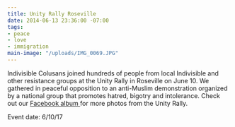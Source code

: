 ```yaml
---
title: Unity Rally Roseville
date: 2014-06-13 23:36:00 -07:00
tags:
- peace
- love
- immigration
main-image: "/uploads/IMG_0069.JPG"
---
```


Indivisible Colusans joined hundreds of people from local Indivisible and other resistance groups at the Unity Rally in Roseville on June 10. We gathered in peaceful opposition to an anti-Muslim demonstration organized by a national group that promotes hatred, bigotry and intolerance. Check out our [Facebook album ](https://www.facebook.com/pg/IndivisibleColusa/photos/?tab=album&album_id=1850784338369244)for more photos from the Unity Rally.

Event date: 6/10/17